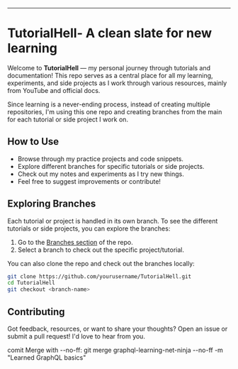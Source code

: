 
---

# TutorialHell- A clean slate for new learning

Welcome to **TutorialHell** — my personal journey through tutorials and documentation! This repo serves as a central place for all my learning, experiments, and side projects as I work through various resources, mainly from YouTube and official docs.

Since learning is a never-ending process, instead of creating multiple repositories, I'm using this one repo and creating branches from the main for each tutorial or side project I work on.

## How to Use

- Browse through my practice projects and code snippets.
- Explore different branches for specific tutorials or side projects.
- Check out my notes and experiments as I try new things.
- Feel free to suggest improvements or contribute!

## Exploring Branches

Each tutorial or project is handled in its own branch. To see the different tutorials or side projects, you can explore the branches:

1. Go to the [Branches section](https://github.com/yourusername/TutorialHell/branches) of the repo.
2. Select a branch to check out the specific project/tutorial.

You can also clone the repo and check out the branches locally:

```bash
git clone https://github.com/yourusername/TutorialHell.git
cd TutorialHell
git checkout <branch-name>
```


## Contributing

Got feedback, resources, or want to share your thoughts? Open an issue or submit a pull request! I'd love to hear from you.


comit
	Merge with --no-ff: git merge graphql-learning-net-ninja --no-ff -m "Learned GraphQL basics"